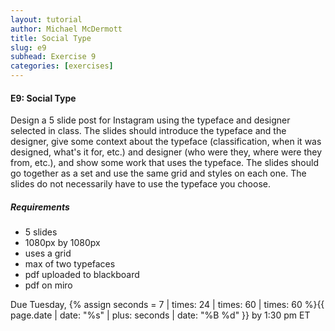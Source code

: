 ```yaml
---
layout: tutorial
author: Michael McDermott
title: Social Type
slug: e9
subhead: Exercise 9
categories: [exercises]
---
```

#### E9: Social Type
Design a 5 slide post for Instagram using the typeface and designer selected in class. The slides should introduce the typeface and the designer, give some context about the typeface (classification, when it was designed, what's it for, etc.) and designer (who were they, where were they from, etc.), and show some work that uses the typeface. The slides should go together as a set and use the same grid and styles on each one. The slides do not necessarily have to use the typeface you choose.

##### Requirements
* 5 slides
* 1080px by 1080px
* uses a grid
* max of two typefaces
* pdf uploaded to blackboard
* pdf on miro

<span class="due">Due Tuesday, {% assign seconds = 7 | times: 24 | times: 60 | times: 60 %}{{ page.date | date: "%s" | plus: seconds | date: "%B %d" }} by 1:30 pm ET</span>
